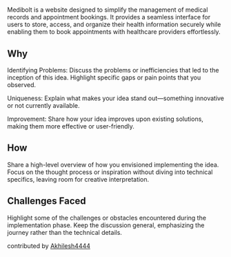 # <Medibolt>

Medibolt is a website designed to simplify the management of medical records and appointment bookings. It provides a seamless interface for users to store, access, and organize their health information securely while enabling them to book appointments with healthcare providers effortlessly.

## Why

Identifying Problems: Discuss the problems or inefficiencies that led to the inception of this idea. Highlight specific gaps or pain points that you observed.

Uniqueness: Explain what makes your idea stand out—something innovative or not currently available.

Improvement: Share how your idea improves upon existing solutions, making them more effective or user-friendly.


## How 

Share a high-level overview of how you envisioned implementing the idea. Focus on the thought process or inspiration without diving into technical specifics, leaving room for creative interpretation.



## Challenges Faced

Highlight some of the challenges or obstacles encountered during the implementation phase. Keep the discussion general, emphasizing the journey rather than the technical details.



contributed by [Akhilesh4444](https://vel400382.wixsite.com/medibolt-1)